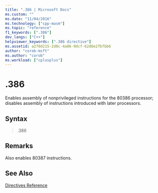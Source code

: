 ```yaml
---
title: ".386 | Microsoft Docs"
ms.custom: ""
ms.date: "11/04/2016"
ms.technology: ["cpp-masm"]
ms.topic: "reference"
f1_keywords: [".386"]
dev_langs: ["C++"]
helpviewer_keywords: [".386 directive"]
ms.assetid: a270d215-2d8c-4a86-9dcf-62d6e2fbfbb6
author: "corob-msft"
ms.author: "corob"
ms.workload: ["cplusplus"]
---
```

# .386

Enables assembly of nonprivileged instructions for the 80386 processor; disables assembly of instructions introduced with later processors.

## Syntax

> .386

## Remarks

Also enables 80387 instructions.

## See Also

[Directives Reference](../../assembler/masm/directives-reference.md)<br/>